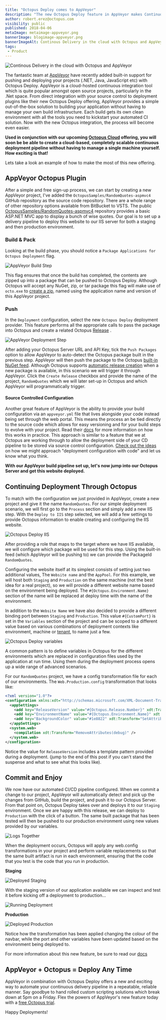 ```yaml
---
title: "Octopus Deploy comes to AppVeyor"
description: "The new Octopus Deploy feature in AppVeyor makes Continuous Deployments in the cloud even easier"
author: robert.erez@octopus.com
visibility: public
published: 2018-04-06
metaImage: metaimage-appveyor.png
bannerImage: blogimage-appveyor.png
bannerImageAlt: Continous Delivery in the cloud with Octopus and AppVeyor
tags:
 - Product
---
```


![Continous Delivery in the cloud with Octopus and AppVeyor](blogimage-appveyor.png)

The fantastic team at [AppVeyor](https://www.appveyor.com/) have recently added built-in support for pushing and deploying your projects (.NET, Java, JavaScript etc) with Octopus Deploy. AppVeyor is a cloud-hosted continuous integration tool which is quite popular amongst open source projects, particularly in the .Net space. From direct integration with your source control to deployment plugins like their new Octopus Deploy offering, AppVeyor provides a simple out-of-the-box solution to building your application without having to manage your own build infrastructure. Each build gets its own clean environment with all the tools you need to kickstart your automated CI solution. Now with the new Octopus integration, the process will become even easier.

**Used in conjunction with our upcoming [Octopus Cloud](https://octopus.com/cloud) offering, you will soon be be able to create a cloud-based, completely scalable continuous deployment pipeline without having to manage a single machine yourself. How exciting is that!**

Lets take a look an example of how to make the most of this new offering.

## AppVeyor Octopus Plugin
After a simple and free sign-up process, we can start by creating a new AppVeyor project, I've added the `OctopusSamples/RandomQuotes-aspmvc4` GitHub repository as the source code repository. There are a whole range of other repository options available from BitBucket to VSTS. The public [OctopusSamples/RandomQuotes-aspmvc4](https://github.com/OctopusSamples/RandomQuotes-aspmvc4) repository provides a basic ASP.NET MVC app to display a bunch of wise quotes. Our goal is to set up a delivery pipeline to deploy this website to our IIS server for both a staging and then production environment.

### Build & Pack
Looking at the build phase, you should notice a `Package Applications for Octopus Deployment` flag.

![AppVeyor Build Step](appveyor_build_step.png "width=800")

This flag ensures that once the build has completed, the contents are zipped up into a package that can be pushed to Octopus Deploy. Although Octopus will accept any NuGet, zip, or tar package this flag will make use of `octo.exe` to [create a zip](https://octopus.com/docs/packaging-applications/creating-packages/creating-zip-packages), named using the application name and version of this AppVeyor project.

### Push
In the `Deployment` configuration, select the new `Octopus Deploy` deployment provider. This feature performs all the appropriate calls to pass the package into Octopus and create a related Octopus [Release](https://octopus.com/docs/deployment-process/releases) .

![AppVeyor Deployment Step](appveyor_build_deployment.png "width=800")

After adding your Octopus Server URL and API Key, tick the `Push Packages` option to allow AppVeyor to auto-detect the Octopus package built in the previous step. AppVeyor will then push the package to the Octopus [built-in NuGet feed](https://octopus.com/docs/packaging-applications/package-repositories/pushing-packages-to-the-built-in-repository). Although Octopus supports [automatic release creation](https://octopus.com/docs/deployment-process/releases/automatic-release-creation) when a new package is available, in this scenario we will trigger it through AppVeyor. Click the `Create Release` checkbox and provide the name of the project, `RandomQuotes` which we will later set-up in Octopus and which AppVeyor will programmatically trigger.


#### Source Controlled Configuration
Another great feature of AppVeyor is the ability to provide your build configuration via an `appveyor.yml` file that lives alongside your code instead being set through the web portal. This means the process an be tied directly to the source code which allows for easy versioning and for your build steps to evolve with your project. Read their [docs](https://www.appveyor.com/docs/build-configuration/#appveyoryml-and-ui-coexistence) for more information on how this works in practice. This approach is similar to a feature that we at Octopus are working through to allow the deployment side of your CD pipeline to be stored via source control configuration. [Check out the ideas](https://github.com/OctopusDeploy/Specs/blob/master/ProcessAsCode/index.md) on how we might approach "deployment configuration with code" and let us know what you think.

**With our AppVeyor build pipeline set up, let's now jump into our Octopus Server and get this website deployed.**

## Continuing Deployment Through Octopus

To match with the configuration we just provided in AppVeyor, create a new project and give it the name `RandomQuotes`. For our simple deployment scenario, we will first go to the `Process` section and simply add a new IIS step.
With the `Deploy to IIS` step selected, we will add a few settings to provide Octopus information to enable creating and configuring the IIS website.

![Octopus Deploy IIS](octopus_iis_step.png "width=800")

After providing a role that maps to the target where we have IIS available, we will configure which package will be used for this step. Using the built-in feed (which AppVeyor will be pushing to) we can provide the PackageId `RandomQuotes`.

Configuring the website itself at its simplest consists of setting just two additional values, The `Website name` and the `AppPool`. For this example, we will host both `Staging` and `Production` on the same machine (not the best idea for a real project), so we will provide a different website name based on the environment being deployed. The `#{Octopus.Environment.Name}` section of the name will be replaced at deploy time with the name of the environment.

 In addition to the `Website Name` we have also decided to provide a different binding port between  `Staging` and `Production`. This value `#{CustomPort}` is set in the `Variables` section of the project and can be scoped to a different value based on various combinations of deployment contexts like environment, machine or [tenant](https://octopus.com/docs/deployment-patterns/multi-tenant-deployments), to name just a few.

![Octopus Deploy variables](octopus_variables.png "width=800")

A common pattern is to define variables in Octopus for the different environments which are replaced in configuration files used by the application at run time. Using them during the deployment process opens up a wide range of advanced scenarios.

For our `RandomQuotes` project, we have a config transformation file for each of our environments. The `Web.Production.config` transformation that looks like:
```xml
<?xml version="1.0"?>
<configuration xmlns:xdt="http://schemas.microsoft.com/XML-Document-Transform">
  <appSettings>
    <add key="ReleaseVersion" value="#{Octopus.Release.Number}" xdt:Transform="SetAttributes" xdt:Locator="Match(key)"/>
    <add key="EnvironmentName" value="#{Octopus.Environment.Name}" xdt:Transform="SetAttributes" xdt:Locator="Match(key)"/>
    <add key="BackgroundColor" value="#1e8822" xdt:Transform="SetAttributes" xdt:Locator="Match(key)"/>
  </appSettings>
  <system.web>
    <compilation xdt:Transform="RemoveAttributes(debug)" />
  </system.web>
</configuration>
```

Notice the value for `ReleaseVersion` includes a template pattern provided during a deployment. (jump to the end of this post if you can't stand the suspense and what to see what this looks like).

## Commit and Enjoy

We now have our automated CI/CD pipeline configured. When we commit a change to our project, AppVeyor will automatically detect and pick up the changes from GitHub, build the project, and push it to our Octopus Server. From that point on, Octopus Deploy takes over and deploys it to our `Staging` environment. Once we are happy with this release, we can deploy to `Production` with the click of a button. The same built package that has been tested will then be pushed to our production environment using new values provided by our variables.

![Logs Together](logs_together.png "width=800")

When the deployment occurs, Octopus will apply any web.config transformations in your project and perform variable replacements so that the same built artifact is run in each environment, ensuring that the code that you test is the code that you run in production.

**Staging**

![Deployed Staging](app_staging.png "width=800")

With the staging version of our application available we can inspect and test it before kicking off a deployment to production...

![Running Deployment](octopus_deploying.png "width=800")

**Production**

![Deployed Production](app_production.png "width=800")

Notice how the transformation has been applied changing the colour of the navbar, while the port and other variables have been updated based on the environment being deployed to.

For more information about this new feature, be sure to read our [docs](https://octopus.com/docs/packaging-applications/build-servers/app-veyor)

## AppVeyor + Octopus = Deploy Any Time

AppVeyor in combination with Octopus Deploy offers a new and exciting way to automate your continuous delivery pipeline in a repeatable, reliable manner. Say goodbye to hand rolled custom scripting solutions which break down at 5pm on a Friday. Flex the powers of AppVeyor's new feature today with a [free Octopus trial](https://octopus.com/licenses/trial).

Happy Deployments!
